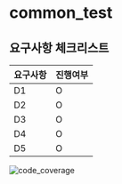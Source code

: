 # common_test
## 요구사항 체크리스트
|요구사항|진행여부|
|------|-------|
|D1| O |
|D2| O |
|D3| O |
|D4| O |
|D5| O |

![code_coverage](https://github.com/user-attachments/assets/fd2164a1-f30d-4fdf-9e11-309ce40b35e6)
